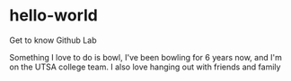 # hello-world
Get to know Github Lab

Something I love to do is bowl, I've been bowling for 6 years now, and I'm on the UTSA college team.
I also love hanging out with friends and family
